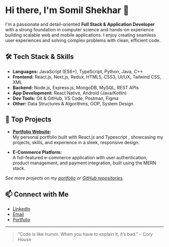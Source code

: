 # Hi there, I'm Somil Shekhar 👋

I'm a passionate and detail-oriented **Full Stack & Application Developer** with a strong foundation in computer science and hands-on experience building scalable web and mobile applications. I enjoy creating seamless user experiences and solving complex problems with clean, efficient code.

## 🛠️ Tech Stack & Skills

- **Languages:** JavaScript (ES6+), TypeScript, Python, Java, C++
- **Frontend:** React.js, Next.js, Redux, HTML5, CSS3, UI/UX, Tailwind CSS, XML
- **Backend:** Node.js, Express.js, MongoDB, MySQL, REST APIs
- **App Development:** React Native, Android (Java/Kotlin)
- **Dev Tools:** Git & GitHub, VS Code, Postman, Figma
- **Other:** Data Structures & Algorithms, OOP, System Design

## 🚀 Top Projects

- **[Portfolio Website](https://new-portfolio-five-red.vercel.app/):**  
  My personal portfolio built with React.js and Typescript , showcasing my projects, skills, and experience in a sleek, responsive design.

- **E-Commerce Platform:**  
  A full-featured e-commerce application with user authentication, product management, and payment integration, built using the MERN stack.


*See more projects on my [portfolio](https://new-portfolio-five-red.vercel.app/) or [GitHub repositories](https://github.com/somilshekhar?tab=repositories).*

## 📫 Connect with Me

- [LinkedIn](https://www.linkedin.com/in/somilshekhar/)
- [Email](mailto:shekharsomil1192005@gmail.com)
- [Portfolio](https://new-portfolio-five-red.vercel.app/)

---

> “Code is like humor. When you have to explain it, it’s bad.” – Cory House

<!--
Minimal, professional, and always learning.
Last updated: June 2025
-->

